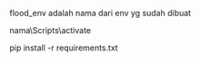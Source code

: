 <!-- Mulai ENV -->

flood_env adalah nama dari env yg sudah dibuat

<!-- Script Untuk Menjalankan ENV -->

nama\Scripts\activate

<!-- Install Ulang Library -->

pip install -r requirements.txt
